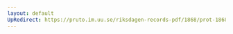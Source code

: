 ```yaml
---
layout: default
UpRedirect: https://pruto.im.uu.se/riksdagen-records-pdf/1868/prot-1868--ak--303/prot-1868--ak--303_002.pdf
---
```

